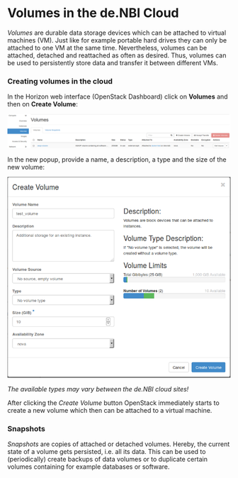 # Volumes in the de.NBI Cloud

*Volumes* are durable data storage devices which can be attached to virtual machines (VM). Just like for example portable hard drives they can only be attached to one VM at the same time. Nevertheless, volumes can be attached, detached and reattached as often as desired. Thus, volumes can be used to persistently store data and transfer it between different VMs.


### Creating volumes in the cloud

In the Horizon web interface (OpenStack Dashboard) click on **Volumes** and then on **Create Volume**:

![volumes overview](img/volumes.png)

In the new popup, provide a name, a description, a type and the size of the new volume:

![creating volumes](img/create_volume.png)

_The available types may vary between the de.NBI cloud sites!_

After clicking the *Create Volume* button OpenStack immediately starts to create a new volume which then can be attached to a virtual machine.

### Snapshots

*Snapshots* are copies of attached or detached volumes. Hereby, the current state of a volume gets persisted, i.e. all its data. This can be used to (periodically) create backups of data volumes or to duplicate certain volumes containing for example databases or software.
